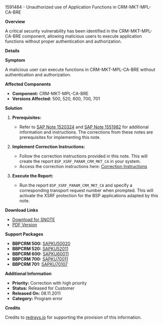 1591484 - Unauthorized use of Application Functions in CRM-MKT-MPL-CA-BRE

**Overview**

A critical security vulnerability has been identified in the CRM-MKT-MPL-CA-BRE component, allowing malicious users to execute application functions without proper authentication and authorization.

**Details**

**Symptom**

A malicious user can execute functions in CRM-MKT-MPL-CA-BRE without authentication and authorization.

**Affected Components**

- **Component:** CRM-MKT-MPL-CA-BRE
- **Versions Affected:** 500, 520, 600, 700, 701

**Solution**

1. **Prerequisites:**
   - Refer to [SAP Note 1520324](https://me.sap.com/notes/1520324) and [SAP Note 1551982](https://me.sap.com/notes/1551982) for additional information and instructions. The corrections from these notes are prerequisites for implementing this note.

2. **Implement Correction Instructions:**
   - Follow the correction instructions provided in this note. This will create the report `BSP_XSRF_PARAM_CRM_MKT_CA` in your system.
   - Access the correction instructions here: [Correction Instructions](https://me.sap.com/corrins/0001591484/63)

3. **Execute the Report:**
   - Run the report `BSP_XSRF_PARAM_CRM_MKT_CA` and specify a corresponding transport request number when prompted. This will activate the XSRF protection for the BSP applications adapted by this note.

**Download Links**

- [Download for SNOTE](https://notesdownloads.sap.com/note/0040000009448212017)
- [PDF Version](https://userapps.support.sap.com/sap/support/sfm/notes/print/0001591484?language=en-US&token=83748E30EDAF86604E93ECAF5D1ADE48)

**Support Packages**

- **BBPCRM 500:** [SAPKU50020](https://me.sap.com/supportpackage/SAPKU50020)
- **BBPCRM 520:** [SAPKU52011](https://me.sap.com/supportpackage/SAPKU52011)
- **BBPCRM 600:** [SAPKU60011](https://me.sap.com/supportpackage/SAPKU60011)
- **BBPCRM 700:** [SAPKU70011](https://me.sap.com/supportpackage/SAPKU70011)
- **BBPCRM 701:** [SAPKU70107](https://me.sap.com/supportpackage/SAPKU70107)

**Additional Information**

- **Priority:** Correction with high priority
- **Status:** Released for Customer
- **Released On:** 08.11.2011
- **Category:** Program error

**Credits**

Credits to [redrays.io](https://redrays.io) for supporting the provision of this information.